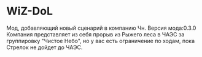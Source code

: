 ﻿# WiZ-DoL
Мод, добавляющий новый сценарий в компанию Чн. Версия мода:0.3.0
Компания представляет из себя прорыв из Рыжего леса в ЧАЭС за группировку "Чистое Небо", но у вас есть ограничение по ходам, пока Стрелок не дойдет до ЧАЭС.
